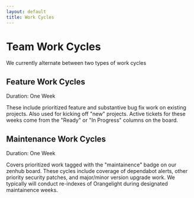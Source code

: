 ```yaml
---
layout: default
title: Work Cycles
---
```

# Team Work Cycles

We currently alternate between two types of work cycles

## Feature Work Cycles

Duration: One Week

These include prioritized feature and substantive bug fix work on existing projects. Also used for kicking off "new" projects. Active tickets for these weeks come from the "Ready" or "In Progress" columns on the board. 

## Maintenance Work Cycles 

Duration: One Week 

Covers prioritized work tagged with the "maintainence" badge on our zenhub board. These cycles include coverage of dependabot alerts, other priority security patches, and major/minor version upgrade work. We typically will conduct re-indexes of Orangelight during designated maintainence weeks. 
